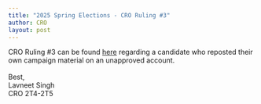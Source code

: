 ```yaml
---
title: "2025 Spring Elections - CRO Ruling #3"
author: CRO
layout: post
---
```


CRO Ruling #3 can be found <a href="https://docs.google.com/document/d/1kY9qdXtzEQrewXXQJfulRaJDXppsbiyufexINW1ulgY/edit?tab=t.0">here</a> regarding a candidate who reposted their own campaign material on an unapproved account. 
<br><br>
Best,<br>
Lavneet Singh<br>
CRO 2T4-2T5
